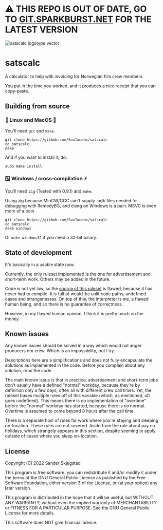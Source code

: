 # ⚠ THIS REPO IS OUT OF DATE, GO TO [GIT.SPARKBURST.NET](https://git.sparkburst.net/satscalc/about/) FOR THE LATEST VERSION

![satscalc logotype vector](https://user-images.githubusercontent.com/21090839/164118463-ca2ab578-3347-4764-bc74-dae629646a89.svg)

# satscalc
A calculator to help with invoicing for Norwegian film crew members.

You put in the time you worked, and it produces a nice receipt that you can copy-paste.

## Building from source

### 🐧 Linux and MacOS 🍎

You'll need `gcc` and `make`.

```
git clone https://github.com/SanJacobs/satscalc
cd satscalc
make
```

And if you want to install it, do:

```
sudo make install
```

### 🪟 Windows / cross-compilation ⚡

You'll need `zig` (Tested with 0.9.1) and `make`.

Using zig because MinGW/GCC can't supply .pdb files needed for debugging with RemedyBG, and clang on Windows is a pain. MSVC is even more of a pain.

```
git clone https://github.com/SanJacobs/satscalc
cd satscalc
make windows
```
Or `make windows32` if you need a 32-bit binary.

## State of development

It's basically in a usable state now.

Currently, the only ruleset implemented is the one for advertisement and short-term work.
Others may be added in the future.

Code is not yet law, so the [source of this ruleset](https://filmforbundet.no/wp-content/uploads/2022/04/Reklameoverenskomsten.pdf) is flawed, because it has never had to compile.
It is full of would-be unlit code paths, undefined cases and strangenesses.
On top of this, the interpreter is me, a flawed human being, and so there is no guarantee of correctness.

However, in my flawed human opinion, I think it is pretty much on the money.

## Known issues

Any known issues should be solved in a way which would not anger producers nor crew.
Which is an impossibility, but I try.

Descriptions here are a simplifications and does not fully encapsulate the solutions as implemented in the code.
Before you complain about any solution, read the code.

The main known issue is that in practice, advertisement and short-term jobs don't usually have a defined "normal" workday, because they're by definition only a few days, often all with different crew call times.
Yet, the ruleset bases multiple rules off of this variable (which, as mentioned, oft goes undefined).
This means there is no implementation of "overtime" before the "normal" workday has started, because there is no normal.
Overtime is assumed to come beyond 8 hours after the call time.

There is a separate host of rules for work where you're staying and sleeping on-location.
These rules are not covered.
Aside from the rule about pay on holidays, which strangely appears in this section, despite seeming to apply outside of cases where you sleep on-location.

## License

Copyright (C) 2022 Sander Skjegstad

This program is free software: you can redistribute it and/or modify
it under the terms of the GNU General Public License as published by
the Free Software Foundation, either version 3 of the License, or
(at your option) any later version.

This program is distributed in the hope that it will be useful,
but WITHOUT ANY WARRANTY; without even the implied warranty of
MERCHANTABILITY or FITNESS FOR A PARTICULAR PURPOSE.  See the
GNU General Public License for more details.

This software does NOT give financial advice.

